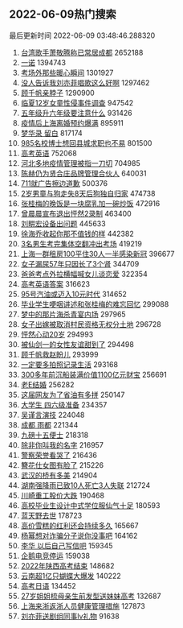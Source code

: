 ## 2022-06-09热门搜索 
最后更新时间 2022-06-09 03:48:46.288320 
1. [台湾歌手萧敬腾称已常居成都](https://s.weibo.com/weibo?q=%23%E5%8F%B0%E6%B9%BE%E6%AD%8C%E6%89%8B%E8%90%A7%E6%95%AC%E8%85%BE%E7%A7%B0%E5%B7%B2%E5%B8%B8%E5%B1%85%E6%88%90%E9%83%BD%23&Refer=top) 2652188
1. [一诺](https://s.weibo.com/weibo?q=%E4%B8%80%E8%AF%BA&Refer=top) 1394743
1. [考场外那些暖心瞬间](https://s.weibo.com/weibo?q=%23%E8%80%83%E5%9C%BA%E5%A4%96%E9%82%A3%E4%BA%9B%E6%9A%96%E5%BF%83%E7%9E%AC%E9%97%B4%23&Refer=top) 1301927
1. [没人告诉我刘亦菲唱歌这么好啊](https://s.weibo.com/weibo?q=%23%E6%B2%A1%E4%BA%BA%E5%91%8A%E8%AF%89%E6%88%91%E5%88%98%E4%BA%A6%E8%8F%B2%E5%94%B1%E6%AD%8C%E8%BF%99%E4%B9%88%E5%A5%BD%E5%95%8A%23&Refer=top) 1297462
1. [顾千帆亲脖子](https://s.weibo.com/weibo?q=%23%E9%A1%BE%E5%8D%83%E5%B8%86%E4%BA%B2%E8%84%96%E5%AD%90%23&Refer=top) 1290900
1. [临夏12岁女童性侵事件调查](https://s.weibo.com/weibo?q=%23%E4%B8%B4%E5%A4%8F12%E5%B2%81%E5%A5%B3%E7%AB%A5%E6%80%A7%E4%BE%B5%E4%BA%8B%E4%BB%B6%E8%B0%83%E6%9F%A5%23&Refer=top) 947542
1. [五年级升六年级要注意什么](https://s.weibo.com/weibo?q=%23%E4%BA%94%E5%B9%B4%E7%BA%A7%E5%8D%87%E5%85%AD%E5%B9%B4%E7%BA%A7%E8%A6%81%E6%B3%A8%E6%84%8F%E4%BB%80%E4%B9%88%23&Refer=top) 931426
1. [疫情后上海离婚预约爆满](https://s.weibo.com/weibo?q=%23%E7%96%AB%E6%83%85%E5%90%8E%E4%B8%8A%E6%B5%B7%E7%A6%BB%E5%A9%9A%E9%A2%84%E7%BA%A6%E7%88%86%E6%BB%A1%23&Refer=top) 895911
1. [梦华录 留白](https://s.weibo.com/weibo?q=%E6%A2%A6%E5%8D%8E%E5%BD%95%20%E7%95%99%E7%99%BD&Refer=top) 817174
1. [985名校博士想回县城求职也不易](https://s.weibo.com/weibo?q=%23985%E5%90%8D%E6%A0%A1%E5%8D%9A%E5%A3%AB%E6%83%B3%E5%9B%9E%E5%8E%BF%E5%9F%8E%E6%B1%82%E8%81%8C%E4%B9%9F%E4%B8%8D%E6%98%93%23&Refer=top) 801500
1. [高考英语](https://s.weibo.com/weibo?q=%23%E9%AB%98%E8%80%83%E8%8B%B1%E8%AF%AD%23&Refer=top) 752068
1. [河北多地疫情管理被指一刀切](https://s.weibo.com/weibo?q=%23%E6%B2%B3%E5%8C%97%E5%A4%9A%E5%9C%B0%E7%96%AB%E6%83%85%E7%AE%A1%E7%90%86%E8%A2%AB%E6%8C%87%E4%B8%80%E5%88%80%E5%88%87%23&Refer=top) 704985
1. [陈赫仍为贤合庄品牌管理合伙人](https://s.weibo.com/weibo?q=%23%E9%99%88%E8%B5%AB%E4%BB%8D%E4%B8%BA%E8%B4%A4%E5%90%88%E5%BA%84%E5%93%81%E7%89%8C%E7%AE%A1%E7%90%86%E5%90%88%E4%BC%99%E4%BA%BA%23&Refer=top) 640031
1. [711就广告擦边道歉](https://s.weibo.com/weibo?q=%23711%E5%B0%B1%E5%B9%BF%E5%91%8A%E6%93%A6%E8%BE%B9%E9%81%93%E6%AD%89%23&Refer=top) 500376
1. [2岁男童与狗走失8天后狗独自归家](https://s.weibo.com/weibo?q=%232%E5%B2%81%E7%94%B7%E7%AB%A5%E4%B8%8E%E7%8B%97%E8%B5%B0%E5%A4%B18%E5%A4%A9%E5%90%8E%E7%8B%97%E7%8B%AC%E8%87%AA%E5%BD%92%E5%AE%B6%23&Refer=top) 474738
1. [张桂梅的晚饭是一块腐乳加一碗炒饭](https://s.weibo.com/weibo?q=%23%E5%BC%A0%E6%A1%82%E6%A2%85%E7%9A%84%E6%99%9A%E9%A5%AD%E6%98%AF%E4%B8%80%E5%9D%97%E8%85%90%E4%B9%B3%E5%8A%A0%E4%B8%80%E7%A2%97%E7%82%92%E9%A5%AD%23&Refer=top) 472916
1. [曾晨晨宣布退出怦然2录制](https://s.weibo.com/weibo?q=%23%E6%9B%BE%E6%99%A8%E6%99%A8%E5%AE%A3%E5%B8%83%E9%80%80%E5%87%BA%E6%80%A6%E7%84%B62%E5%BD%95%E5%88%B6%23&Refer=top) 463400
1. [刘畊宏设备出问题](https://s.weibo.com/weibo?q=%E5%88%98%E7%95%8A%E5%AE%8F%E8%AE%BE%E5%A4%87%E5%87%BA%E9%97%AE%E9%A2%98&Refer=top) 445633
1. [徐海乔收起你那不值钱的样](https://s.weibo.com/weibo?q=%23%E5%BE%90%E6%B5%B7%E4%B9%94%E6%94%B6%E8%B5%B7%E4%BD%A0%E9%82%A3%E4%B8%8D%E5%80%BC%E9%92%B1%E7%9A%84%E6%A0%B7%23&Refer=top) 442382
1. [3名男生考完集体空翻冲出考场](https://s.weibo.com/weibo?q=%233%E5%90%8D%E7%94%B7%E7%94%9F%E8%80%83%E5%AE%8C%E9%9B%86%E4%BD%93%E7%A9%BA%E7%BF%BB%E5%86%B2%E5%87%BA%E8%80%83%E5%9C%BA%23&Refer=top) 419219
1. [上海一群租房100平住30人一半感染新冠](https://s.weibo.com/weibo?q=%23%E4%B8%8A%E6%B5%B7%E4%B8%80%E7%BE%A4%E7%A7%9F%E6%88%BF100%E5%B9%B3%E4%BD%8F30%E4%BA%BA%E4%B8%80%E5%8D%8A%E6%84%9F%E6%9F%93%E6%96%B0%E5%86%A0%23&Refer=top) 396677
1. [女子漏尿57年只因长了3个肾](https://s.weibo.com/weibo?q=%23%E5%A5%B3%E5%AD%90%E6%BC%8F%E5%B0%BF57%E5%B9%B4%E5%8F%AA%E5%9B%A0%E9%95%BF%E4%BA%863%E4%B8%AA%E8%82%BE%23&Refer=top) 344709
1. [爸爸考点外拉横幅喊女儿谈恋爱](https://s.weibo.com/weibo?q=%23%E7%88%B8%E7%88%B8%E8%80%83%E7%82%B9%E5%A4%96%E6%8B%89%E6%A8%AA%E5%B9%85%E5%96%8A%E5%A5%B3%E5%84%BF%E8%B0%88%E6%81%8B%E7%88%B1%23&Refer=top) 322354
1. [高考英语答案](https://s.weibo.com/weibo?q=%E9%AB%98%E8%80%83%E8%8B%B1%E8%AF%AD%E7%AD%94%E6%A1%88&Refer=top) 316623
1. [95号汽油或迈入10元时代](https://s.weibo.com/weibo?q=%2395%E5%8F%B7%E6%B1%BD%E6%B2%B9%E6%88%96%E8%BF%88%E5%85%A510%E5%85%83%E6%97%B6%E4%BB%A3%23&Refer=top) 314652
1. [毕业学生哽咽讲述和张桂梅的难忘回忆](https://s.weibo.com/weibo?q=%23%E6%AF%95%E4%B8%9A%E5%AD%A6%E7%94%9F%E5%93%BD%E5%92%BD%E8%AE%B2%E8%BF%B0%E5%92%8C%E5%BC%A0%E6%A1%82%E6%A2%85%E7%9A%84%E9%9A%BE%E5%BF%98%E5%9B%9E%E5%BF%86%23&Refer=top) 299088
1. [梦中的那片海杀青宴内场](https://s.weibo.com/weibo?q=%23%E6%A2%A6%E4%B8%AD%E7%9A%84%E9%82%A3%E7%89%87%E6%B5%B7%E6%9D%80%E9%9D%92%E5%AE%B4%E5%86%85%E5%9C%BA%23&Refer=top) 297965
1. [女子出嫁被取消村民资格无权分土地](https://s.weibo.com/weibo?q=%23%E5%A5%B3%E5%AD%90%E5%87%BA%E5%AB%81%E8%A2%AB%E5%8F%96%E6%B6%88%E6%9D%91%E6%B0%91%E8%B5%84%E6%A0%BC%E6%97%A0%E6%9D%83%E5%88%86%E5%9C%9F%E5%9C%B0%23&Refer=top) 296728
1. [怦然心动20岁](https://s.weibo.com/weibo?q=%E6%80%A6%E7%84%B6%E5%BF%83%E5%8A%A820%E5%B2%81&Refer=top) 294993
1. [被仙剑一的女性友谊甜到了](https://s.weibo.com/weibo?q=%23%E8%A2%AB%E4%BB%99%E5%89%91%E4%B8%80%E7%9A%84%E5%A5%B3%E6%80%A7%E5%8F%8B%E8%B0%8A%E7%94%9C%E5%88%B0%E4%BA%86%23&Refer=top) 294498
1. [顾千帆救赵盼儿](https://s.weibo.com/weibo?q=%23%E9%A1%BE%E5%8D%83%E5%B8%86%E6%95%91%E8%B5%B5%E7%9B%BC%E5%84%BF%23&Refer=top) 293999
1. [一定要多拍照记录生活](https://s.weibo.com/weibo?q=%23%E4%B8%80%E5%AE%9A%E8%A6%81%E5%A4%9A%E6%8B%8D%E7%85%A7%E8%AE%B0%E5%BD%95%E7%94%9F%E6%B4%BB%23&Refer=top) 293168
1. [300多年前沉船装满价值1100亿元财宝](https://s.weibo.com/weibo?q=%23300%E5%A4%9A%E5%B9%B4%E5%89%8D%E6%B2%89%E8%88%B9%E8%A3%85%E6%BB%A1%E4%BB%B7%E5%80%BC1100%E4%BA%BF%E5%85%83%E8%B4%A2%E5%AE%9D%23&Refer=top) 256691
1. [老E结婚](https://s.weibo.com/weibo?q=%E8%80%81E%E7%BB%93%E5%A9%9A&Refer=top) 256282
1. [这届网友为了省油有多拼](https://s.weibo.com/weibo?q=%23%E8%BF%99%E5%B1%8A%E7%BD%91%E5%8F%8B%E4%B8%BA%E4%BA%86%E7%9C%81%E6%B2%B9%E6%9C%89%E5%A4%9A%E6%8B%BC%23&Refer=top) 250147
1. [大学生 四六级准备](https://s.weibo.com/weibo?q=%E5%A4%A7%E5%AD%A6%E7%94%9F%20%E5%9B%9B%E5%85%AD%E7%BA%A7%E5%87%86%E5%A4%87&Refer=top) 234357
1. [吴谨言演技](https://s.weibo.com/weibo?q=%23%E5%90%B4%E8%B0%A8%E8%A8%80%E6%BC%94%E6%8A%80%23&Refer=top) 224048
1. [成都 雨都](https://s.weibo.com/weibo?q=%E6%88%90%E9%83%BD%20%E9%9B%A8%E9%83%BD&Refer=top) 221344
1. [九磅十五便士](https://s.weibo.com/weibo?q=%23%E4%B9%9D%E7%A3%85%E5%8D%81%E4%BA%94%E4%BE%BF%E5%A3%AB%23&Refer=top) 218318
1. [除非你叫我的名字](https://s.weibo.com/weibo?q=%23%E9%99%A4%E9%9D%9E%E4%BD%A0%E5%8F%AB%E6%88%91%E7%9A%84%E5%90%8D%E5%AD%97%23&Refer=top) 216957
1. [警察荣誉看哭了](https://s.weibo.com/weibo?q=%23%E8%AD%A6%E5%AF%9F%E8%8D%A3%E8%AA%89%E7%9C%8B%E5%93%AD%E4%BA%86%23&Refer=top) 216436
1. [簪花仕女图有脸了](https://s.weibo.com/weibo?q=%23%E7%B0%AA%E8%8A%B1%E4%BB%95%E5%A5%B3%E5%9B%BE%E6%9C%89%E8%84%B8%E4%BA%86%23&Refer=top) 215226
1. [武汉的桥有多美](https://s.weibo.com/weibo?q=%23%E6%AD%A6%E6%B1%89%E7%9A%84%E6%A1%A5%E6%9C%89%E5%A4%9A%E7%BE%8E%23&Refer=top) 214904
1. [湖南强降雨已致10人死亡3人失联](https://s.weibo.com/weibo?q=%23%E6%B9%96%E5%8D%97%E5%BC%BA%E9%99%8D%E9%9B%A8%E5%B7%B2%E8%87%B410%E4%BA%BA%E6%AD%BB%E4%BA%A13%E4%BA%BA%E5%A4%B1%E8%81%94%23&Refer=top) 212724
1. [川崎重工股价大跌](https://s.weibo.com/weibo?q=%23%E5%B7%9D%E5%B4%8E%E9%87%8D%E5%B7%A5%E8%82%A1%E4%BB%B7%E5%A4%A7%E8%B7%8C%23&Refer=top) 190468
1. [高校毕业生设计中式学位服仙气十足](https://s.weibo.com/weibo?q=%23%E9%AB%98%E6%A0%A1%E6%AF%95%E4%B8%9A%E7%94%9F%E8%AE%BE%E8%AE%A1%E4%B8%AD%E5%BC%8F%E5%AD%A6%E4%BD%8D%E6%9C%8D%E4%BB%99%E6%B0%94%E5%8D%81%E8%B6%B3%23&Refer=top) 180593
1. [蓝天野去世](https://s.weibo.com/weibo?q=%23%E8%93%9D%E5%A4%A9%E9%87%8E%E5%8E%BB%E4%B8%96%23&Refer=top) 178723
1. [高价雪糕的红利还会持续多久](https://s.weibo.com/weibo?q=%23%E9%AB%98%E4%BB%B7%E9%9B%AA%E7%B3%95%E7%9A%84%E7%BA%A2%E5%88%A9%E8%BF%98%E4%BC%9A%E6%8C%81%E7%BB%AD%E5%A4%9A%E4%B9%85%23&Refer=top) 165667
1. [杨幂想对诈骗分子说你没事吧](https://s.weibo.com/weibo?q=%23%E6%9D%A8%E5%B9%82%E6%83%B3%E5%AF%B9%E8%AF%88%E9%AA%97%E5%88%86%E5%AD%90%E8%AF%B4%E4%BD%A0%E6%B2%A1%E4%BA%8B%E5%90%A7%23&Refer=top) 164162
1. [李华 以后自己写信吧](https://s.weibo.com/weibo?q=%E6%9D%8E%E5%8D%8E%20%E4%BB%A5%E5%90%8E%E8%87%AA%E5%B7%B1%E5%86%99%E4%BF%A1%E5%90%A7&Refer=top) 159345
1. [企鹅电竞停运](https://s.weibo.com/weibo?q=%23%E4%BC%81%E9%B9%85%E7%94%B5%E7%AB%9E%E5%81%9C%E8%BF%90%23&Refer=top) 159038
1. [2022年陕西高考结束](https://s.weibo.com/weibo?q=%232022%E5%B9%B4%E9%99%95%E8%A5%BF%E9%AB%98%E8%80%83%E7%BB%93%E6%9D%9F%23&Refer=top) 148682
1. [云南超1亿只蝴蝶大爆发](https://s.weibo.com/weibo?q=%23%E4%BA%91%E5%8D%97%E8%B6%851%E4%BA%BF%E5%8F%AA%E8%9D%B4%E8%9D%B6%E5%A4%A7%E7%88%86%E5%8F%91%23&Refer=top) 140222
1. [高考日语](https://s.weibo.com/weibo?q=%23%E9%AB%98%E8%80%83%E6%97%A5%E8%AF%AD%23&Refer=top) 134452
1. [27岁姐姐梳母亲生前发型送妹妹高考](https://s.weibo.com/weibo?q=%2327%E5%B2%81%E5%A7%90%E5%A7%90%E6%A2%B3%E6%AF%8D%E4%BA%B2%E7%94%9F%E5%89%8D%E5%8F%91%E5%9E%8B%E9%80%81%E5%A6%B9%E5%A6%B9%E9%AB%98%E8%80%83%23&Refer=top) 132687
1. [上海来浙返浙人员健康管理措施](https://s.weibo.com/weibo?q=%23%E4%B8%8A%E6%B5%B7%E6%9D%A5%E6%B5%99%E8%BF%94%E6%B5%99%E4%BA%BA%E5%91%98%E5%81%A5%E5%BA%B7%E7%AE%A1%E7%90%86%E6%8E%AA%E6%96%BD%23&Refer=top) 127873
1. [刘亦菲送剧组同事lv礼物](https://s.weibo.com/weibo?q=%23%E5%88%98%E4%BA%A6%E8%8F%B2%E9%80%81%E5%89%A7%E7%BB%84%E5%90%8C%E4%BA%8Blv%E7%A4%BC%E7%89%A9%23&Refer=top) 91638
